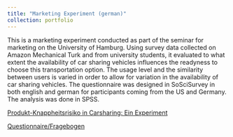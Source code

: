 ```yaml
---
title: "Marketing Experiment (german)"
collection: portfolio
---
```


This is a marketing experiment conducted as part of the seminar for marketing on the University of Hamburg. Using survey data collected on Amazon Mechanical Turk and from university students, it evaluated to what extent the availability of car sharing vehicles influences the readyness to choose this transportation option. The usage level and the similarity between users is varied in order to allow for variation in the availability of car sharing vehicles. The questionnaire was designed in SoSciSurvey in both english and german for participants coming from the US and Germany. The analysis was done in SPSS.

[Produkt-Knappheitsrisiko in Carsharing: Ein Experiment](https://gzhelev2020.github.io/files/carsharing.pdf)

[Questionnaire/Fragebogen](https://gzhelev2020.github.io/files/carsharing.pdf)

